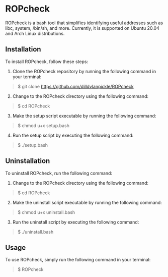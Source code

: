 # ROPcheck

ROPcheck is a bash tool that simplifies identifying useful addresses such as libc, system, /bin/sh, and more. Currently, it is supported on Ubuntu 20.04 and Arch Linux distributions.

## Installation

To install ROPcheck, follow these steps:

1. Clone the ROPcheck repository by running the following command in your terminal:

> $ git clone https://github.com/dilldylanpickle/ROPcheck

2. Change to the ROPcheck directory using the following command:

> $ cd ROPcheck

3. Make the setup script executable by running the following command:

> $ chmod u+x setup.bash

4. Run the setup script by executing the following command:

> $ ./setup.bash

## Uninstallation

To uninstall ROPcheck, run the following command:

1. Change to the ROPcheck directory using the following command:

> $ cd ROPcheck

2. Make the uninstall script executable by running the following command:

> $ chmod u+x uninstall.bash

3. Run the uninstall script by executing the following command:

> $ ./uninstall.bash

## Usage

To use ROPcheck, simply run the following command in your terminal:

> $ ROPcheck
